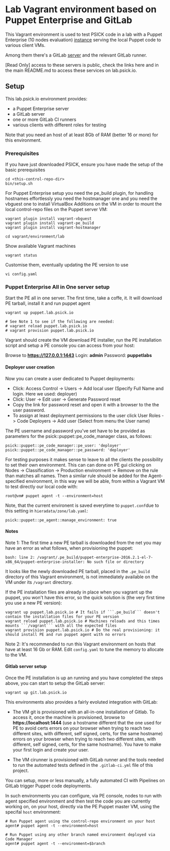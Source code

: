 # Lab Vagrant environment based on Puppet Enterprise and GitLab

This Vagrant environment is used to test PSICK code in a lab with a Puppet Enterprise (10 nodes evaluation) [instance](https://puppet.lab.psick.io) serving the local Puppet code to various client VMs.

Among them there's a GitLab [server](https://git.lab.psick.io/) and the relevant GitLab runner.

[Read Only] access to these servers is public, check the links here and in the main README.md to access these services on lab.psick.io.

## Setup

This lab.psick.io environment provides:

  - a Puppet Enterprise server
  - a GitLab server
  - one or more GitLab CI runners
  - various clients with different roles for testing

Note that you need an host of at least 8Gb of RAM (better 16 or more) for this environment.


### Prerequisites

If you have just downloaded PSICK, ensure you have made the setup of the basic prerequisites

    cd <this-control-repo-dir>
    bin/setup.sh

For Puppet Enterprise setup you need the pe_build plugin, for handling hostnames effortlessly you need the hostmanager one and you need the vbguest one to install VirtualBox Additions on the VM in order to mount the local control-repo files on the Puppet server VM:

    vagrant plugin install vagrant-vbguest
    vagrant plugin install vagrant-pe_build
    vagrant plugin install vagrant-hostmanager

    cd vagrant/environment/lab

Show available Vagrant machines

    vagrant status

Customise them, eventually updating the PE version to use

    vi config.yaml


### Puppet Enterprise All in One server setup

Start the PE all in one server. The first time, take a coffe, it. It will download PE tarball, install it and run puppet agent 

    vagrant up puppet.lab.psick.io
    
    # See Note 1 to see if the following are needed:
    # vagrant reload puppet.lab.psick.io
    # vagrant provision puppet.lab.psick.io

Vagrant should create the VM download PE installer, run the PE
installation script and setup a PE console you can access from your host:

Browse to **https://127.0.0.1:1443**
Login: **admin**
Password: **puppetlabs**

#### Deployer user creation

Now you can create a user dedicated to Puppet deployments:

  - Click: Access Control -> Users -> Add local user (Specify Full Name and login. Here we used: deployer)
  - Click: User -> Edit user -> Generate Password reset
  - Copy the link for password reset and open it with a browser to the the user password.
  - To assign at least deployment permissions to the user click User Roles -> Code Deployers -> Add user (Select from menu the User name)

The PE username and password you've set have to be provided as parameters for the psick::puppet::pe_code_manager class, as follows:

    psick::puppet::pe_code_manager::pe_user: 'deployer'
    psick::puppet::pe_code_manager::pe_password: 'deployer'

For testing purposes it makes sense to leave to all the clients the possibility to set their own environment.
This can can done on PE gui clicking on Nodes -> Classification -> Production environment -> Remove on the rule than matches all names.
Then a similar rule should be added for the Agent-specified environment, in this way we will be able, from within a Vagrant VM to test directly our local code with:

    root@vm# puppet agent -t --environment=host

Note, that the current environent is saved everytime to ```puppet.conf```due to this setting in ```hieradata/zone/lab.yaml```:

    psick::puppet::pe_agent::manage_environment: true

#### Notes

Note 1: The first time a new PE tarball is downloaded from the net you may have an error as what follows, when provisioning the puppet:

    bash: line 2: /vagrant/.pe_build/puppet-enterprise-2016.2.1-el-7-x86_64/puppet-enterprise-installer: No such file or directory

It looks like the newly downloaded PE tarball, placed in the ```.pe_build``` directory of this Vagrant environment, is not immediately available on the VM under its ```/vagrant``` directory.

If the PE installation files are already in place when you vagrant up the puppet, you won't have this error, so the quick solution is (the very first time you use a new PE version):

    vagrant up puppet.lab.psick.io # It fails if ```.pe_build``` doesn't contain the installation files for your PE version
    vagrant reload puppet.lab.psick.io # Machines reloads and this times mounts ```/vagrant``` with all the expected files
    vagrant provision puppet.lab.psick.io # Do the real provisioning: it should install PE and run puppet agent with no errors


Note 2: It's recommended to run this Vagrant environment on hosts that have at least 16 Gb or RAM. Edit ```config.yaml``` to tune the memory to allocate to the VM.


#### Gitlab server setup

Once the PE installation is up an running and you have completed the steps above, you can start to setup the GitLab server:

    vagrant up git.lab.psick.io

This environments also provides a fairly evoluted integration with GitLab:

  - The VM git is provisioned with an all-in-one installation of Gitlab. To access it, once the machine is provisioned, browse to **https://localhost:1444** (use a hostname different that the one used for PE to avoid certs errors on your browser when trying to reach two different sites, with different, self signed, certs, for the same hostname) errors on your browser when trying to reach two different sites, with different, self signed, certs, for the same hostname).
    You have to make your first login and create your user.

  - The VM cirunner is provisioned with GitLab runner and the tools needed to run the automated tests defined in the ```.gitlab-ci.yml``` file of this project.

You can setup, more or less manually, a fully automated CI with Pipelines on GitLab trigger Puppet code deployments.

In such environments you can configure, via PE console, nodes to run with agent specified environment and then test the code you are currently working on, on your host, directly via the PE Puppet master VM, using the specifal ```host``` environment:

    # Run Puppet agent using the control-repo environment on your host
    agent# puppet agent -t --environment=host

    # Run Puppet using any other branch named environment deployed via Code Manager
    agent# puppet agent -t --environment=$branch


